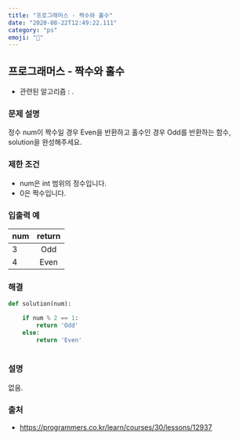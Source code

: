 ```yaml
---
title: "프로그래머스 - 짝수와 홀수"
date: "2020-08-22T12:49:22.111"
category: "ps"
emoji: "🏒"
---
```


## 프로그래머스 - 짝수와 홀수

- 관련된 알고리즘 : .

### 문제 설명

정수 num이 짝수일 경우 Even을 반환하고 홀수인 경우 Odd를 반환하는 함수, solution을 완성해주세요.

### 제한 조건

- num은 int 범위의 정수입니다.
- 0은 짝수입니다.

### 입출력 예

| num  | return |
| ---- | :----: |
| 3    |  Odd   |
| 4    |  Even  |

### 해결

```python
def solution(num):

    if num % 2 == 1:
        return 'Odd'
    else:
        return 'Even'
    
```

### 설명

없음.

### 출처

- https://programmers.co.kr/learn/courses/30/lessons/12937
